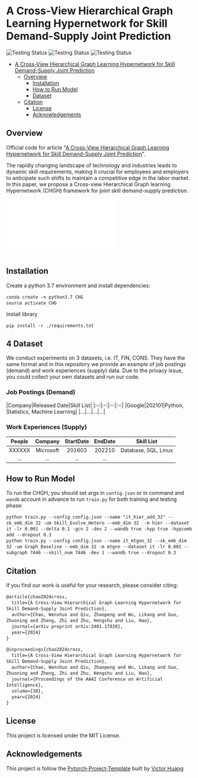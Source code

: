 # A Cross-View Hierarchical Graph Learning Hypernetwork for Skill Demand-Supply Joint Prediction
![Testing Status](https://img.shields.io/badge/docs-in_progress-green)
![Testing Status](https://img.shields.io/badge/pypi_package-in_progress-green)
![Testing Status](https://img.shields.io/badge/license-MIT-blue)
<!-- @import "[TOC]" {cmd="toc" depthFrom=1 depthTo=6 orderedList=false} -->

<!-- code_chunk_output -->

* [A Cross-View Hierarchical Graph Learning Hypernetwork for Skill Demand-Supply Joint Prediction](#cross-view-hierarchical-graph-learning-with-hypernetwork-for-skill-supply-demand-joint-prediction)
  * [Overview](#overview)
	* [Installation](#installation)
	* [How to Run Model](#how-to-run-model)
	* [Dataset](#dataset)
  * [Citation](#citation)
	* [License](#license)
	* [Acknowledgements](#acknowledgements)

<!-- /code_chunk_output -->
## Overview

Official code for article "[A Cross-View Hierarchical Graph Learning Hypernetwork for Skill Demand-Supply Joint Prediction](https://arxiv.org/abs/2401.17838)".


The rapidly changing landscape of technology and industries leads to dynamic skill requirements, making it crucial for employees and employers to anticipate such shifts to maintain a competitive edge in the labor market. In this paper, we propose a Cross-view Hierarchical Graph learning Hypernetwork (CHGH) framework for joint skill demand-supply prediction.

![Framework](img/framework.pdf)



## Installation
Create a python 3.7 environment and install dependencies:

  ```
  conda create -n python3.7 CHG
  source activate CHG
  ```

Install library

  ```
  pip install -r ./requirements.txt
  ```

## 4 Dataset

We conduct experiments on 3 datasets, i.e. IT, FIN, CONS. They have the same format and in this repository we provide an example of job postings (demand) and work experiences (supply) data. Due to the privacy issue, you could collect your own datasets and run our code.

### Job Postings (Demand)

|Company|Released Date|Skill List|
|:-:|:-:|:-:|:-:|
|Google|202101|Python, Statistics, Machine Learning|
|...|...|...|...|

### Work Experiences (Supply)

|People|Company|StartDate|EndDate|Skill List|
|:-:|:-:|:-:|:-:|:-:|
|XXXXXX|Microsoft|201603|202210|Database, SQL, Linux|
|...|...|...|...|

## How to Run Model

To run the CHGH, you should set args in `config.json` or in command and `wandb` account in advance to run `train.py` for both training and testing phase: 

  ```
  python train.py --config config.json --name "it_hier_add_32" --sk_emb_dim 32 -um Skill_Evolve_Hetero --emb_dim 32  -m hier --dataset it -lr 0.001 --delta 0.1 -gcn 2 -dev 2 --wandb true -hyp true -hypcomb add --dropout 0.3
  python train.py --config config.json --name it_mtgnn_32 --sk_emb_dim 32 -um Graph_Baseline --emb_dim 32 -m mtgnn --dataset it -lr 0.001 --subgraph 7446 --skill_num 7446 -dev 1 --wandb true --dropout 0.3
  ```


## Citation

If you find our work is useful for your research, please consider citing:

```
@article{chao2024cross,
  title={A Cross-View Hierarchical Graph Learning Hypernetwork for Skill Demand-Supply Joint Prediction},
  author={Chao, Wenshuo and Qiu, Zhaopeng and Wu, Likang and Guo, Zhuoning and Zheng, Zhi and Zhu, Hengshu and Liu, Hao},
  journal={arXiv preprint arXiv:2401.17838},
  year={2024}
}
```

```
@inproceedings{chao2024cross,
  title={A Cross-View Hierarchical Graph Learning Hypernetwork for Skill Demand-Supply Joint Prediction},
  author={Chao, Wenshuo and Qiu, Zhaopeng and Wu, Likang and Guo, Zhuoning and Zheng, Zhi and Zhu, Hengshu and Liu, Hao},
  journal={Proceedings of the AAAI Conference on Artificial Intelligence},
  volume={38},
  year={2024}
}
```

## License
This project is licensed under the MIT License.

## Acknowledgements
This project is follow the [Pytorch-Project-Template](https://github.com/victoresque/pytorch-template) built by [Victor Huang](https://github.com/victoresque)
